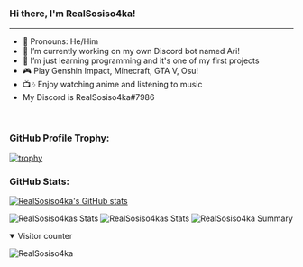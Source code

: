 ### Hi there, I'm RealSosiso4ka!
---
- 👤 Pronouns: He/Him
- 🔭 I’m currently working on my own Discord bot named Ari!
- 🌱 I’m just learning programming and it's one of my first projects
- 🎮 Play Genshin Impact, Minecraft, GTA V, Osu!
- 📺🎶 Enjoy watching anime and listening to music
- My Discord is RealSosiso4ka#7986

&nbsp;
### GitHub Profile Trophy:
[![trophy](https://github-profile-trophy.vercel.app/?username=realsosiso4ka&theme=radical)](https://github.com/ryo-ma/github-profile-trophy)

### GitHub Stats:

[![RealSosiso4ka's GitHub stats](https://github-readme-stats.vercel.app/api?username=realsosiso4ka&count_private=true&theme=dracula)](https://github.com/anuraghazra/github-readme-stats)

![RealSosiso4kas Stats](https://github-profile-summary-cards.vercel.app/api/cards/repos-per-language?username=realsosiso4ka&theme=monokai)
![RealSosiso4kas Stats](https://github-profile-summary-cards.vercel.app/api/cards/most-commit-language?username=realsosiso4ka&theme=monokai)
![RealSosiso4ka Summary](https://github-profile-summary-cards.vercel.app/api/cards/profile-details?username=realsosiso4ka&theme=monokai)

<details open>
<summary>Visitor counter</summary>

![RealSosiso4ka](https://count.getloli.com/get/@realsosiso4ka?theme=rule34)

</details>
